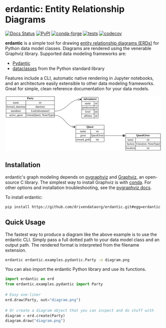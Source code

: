 # erdantic: Entity Relationship Diagrams

[![Docs Status](https://img.shields.io/badge/docs-latest-blueviolet)](https://erdantic.drivendata.org/)
[![PyPI](https://img.shields.io/pypi/v/erdantic.svg)](https://pypi.org/project/erdantic/)
[![conda-forge](https://img.shields.io/conda/vn/conda-forge/erdantic.svg)](https://anaconda.org/conda-forge/erdantic)
[![tests](https://github.com/drivendataorg/erdantic/workflows/tests/badge.svg?branch=main)](https://github.com/drivendataorg/erdantic/actions?query=workflow%3Atests+branch%3Amain)
[![codecov](https://codecov.io/gh/drivendataorg/erdantic/branch/main/graph/badge.svg)](https://codecov.io/gh/drivendataorg/erdantic)

**erdantic** is a simple tool for drawing [entity relationship diagrams (ERDs)](https://en.wikipedia.org/wiki/Data_modeling#Entity%E2%80%93relationship_diagrams) for Python data model classes. Diagrams are rendered using the venerable Graphviz library. Supported data modeling frameworks are:

- [Pydantic](https://pydantic-docs.helpmanual.io/)
- [dataclasses](https://docs.python.org/3/library/dataclasses.html) from the Python standard library

Features include a CLI, automatic native rendering in Jupyter notebooks, and an architecture easily extensible to other data modeling frameworks. Great for simple, clean reference documentation for your data models.

![Example diagram created by erdantic](docs/docs/examples/pydantic.svg)

## Installation

erdantic's graph modeling depends on [pygraphviz](https://pygraphviz.github.io/documentation/stable/index.html) and [Graphviz](https://graphviz.org/), an open-source C library. The simplest way to install Graphviz is with [conda](https://anaconda.org/conda-forge/graphviz). For other options and installation troubleshooting, see the [pygraphviz docs](https://pygraphviz.github.io/documentation/stable/install.html).

To install erdantic:

```bash
pip install https://github.com/drivendataorg/erdantic.git#egg=erdantic
```

## Quick Usage

The fastest way to produce a diagram like the above example is to use the erdantic CLI. Simply pass a full dotted path to your data model class and an output path. The rendered format is interpreted from the filename extension.

```bash
erdantic erdantic.examples.pydantic.Party -o diagram.png
```

You can also import the erdantic Python library and use its functions.

```python
import erdantic as erd
from erdantic.examples.pydantic import Party

# Easy one-liner
erd.draw(Party, out="diagram.png")

# Or create a diagram object that you can inspect and do stuff with
diagram = erd.create(Party)
diagram.draw("diagram.png")
```
